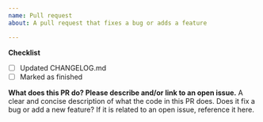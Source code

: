 ```yaml
---
name: Pull request 
about: A pull request that fixes a bug or adds a feature

---
```


**Checklist**
- [ ] Updated CHANGELOG.md
- [ ] Marked as finished

**What does this PR do? Please describe and/or link to an open issue.**
A clear and concise description of what the code in this PR does. Does it fix a bug or add a new feature?
If it is related to an open issue, reference it here.